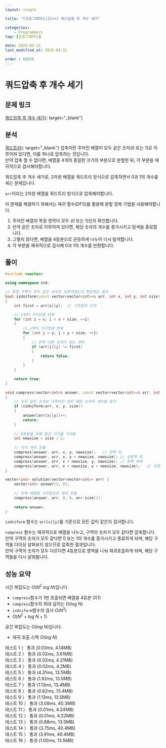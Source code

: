 ```yaml
---
layout: single

title: "[프로그래머스][C++] 쿼드압축 후 개수 세기"

categories:
    - Programmers
tag: [프로그래머스]

date: 2025-03-21
last_modified_at: 2025-03-21

order : 68936
---
```


# 쿼드압축 후 개수 세기

## 문제 링크

[쿼드압축 후 개수 세기](https://school.programmers.co.kr/learn/courses/30/lessons/68936){: target="_blank"}

## 분석

[쿼드트리](https://en.wikipedia.org/wiki/Quadtree){: target="_blank"} 압축이란 주어진 배열이 모두 같은 숫자(0 또는 1)로 이루어져 있다면, 이를 하나로 압축하는 것입니다.  
만약 압축 할 수 없다면, 배열을 4개의 동일한 크기의 부분으로 분할한 뒤, 각 부분을 재귀적으로 검사해야합니다.

쿼드압축 후 개수 세기로, 2차원 배열을 쿼드트리 방식으로 압축하면서 0과 1의 개수를 세는 문제입니다.

`arr`이라는 2차원 배열을 쿼드트리 방식으로 압축해야합니다.

이 문제를 해결하기 위해서는 재귀 함수(DFS)를 활용해 분할 정복 기법을 사용해야합니다.

1. 주어진 배열의 특정 영역이 모두 (0 또는 1)인지 확인합니다.
2. 만약 같은 숫자로 이루어져 있다면, 해당 숫자의 개수를 증가시키고 탐색을 종료합니다.
3. 그렇지 않다면, 배열을 4등분으로 균등하게 나누어 다시 탐색합니다.
4. 각 부분을 재귀적으로 검사해 0과 1의 개수를 반환합니다.

## 풀이

```cpp
#include <vector>

using namespace std;

// 특정 구역이 모두 같은 숫자로 이루어졌는지 확인하는 함수
bool isUniform(const vector<vector<int>>& arr, int x, int y, int size)
{
    int first = arr[x][y];  // 시작점의 숫자

    // x부터 크기만큼 반복
    for (int i = x; i < x + size; ++i)
    {
        // y부터 크기만큼 반복
        for (int j = y; j < y + size; ++j)
        {
            // 만약 다른 숫자가 있는 경우
            if (arr[i][j] != first)
            {
                return false;
            }
        }
    }
    
    return true;
}

void compress(vector<int>& answer, const vector<vector<int>>& arr, int x, int y, int size)
{
    // 모두 같은 숫자로 이루어진 경우 해당 숫자의 개수를 증가
    if (isUniform(arr, x, y, size))
    {
        answer[arr[x][y]]++;
        return;
    }
    
    // 4등분을 위해 중간 크기를 가져옴
    int newsize = size / 2;
    
    // 각각 재귀 호출
    compress(answer, arr, x, y, newsize);   // 왼쪽 위
    compress(answer, arr, x, y + newsize, newsize); // 오른쪽 위
    compress(answer, arr, x + newsize, y, newsize); // 왼쪽 아래
    compress(answer, arr, x + newsize, y + newsize, newsize);   // 오른쪽 아래
}

vector<int> solution(vector<vector<int>> arr) {
    vector<int> answer(2, 0);
    
    // 전체 배열을 시작점으로 재귀 호출
    compress(answer, arr, 0, 0, arr.size());
    
    return answer;
}
```

`isUniform` 함수는 `arr[x][y]`를 기준으로 모든 값이 같은지 검사합니다.

`compress` 함수는 재귀적으로 배열을 나누고, 구역의 숫자가 모두 같다면 압축합니다.  
만약 구역의 숫자가 모두 같다면 0 또는 1의 개수를 증가시키고 종료하게 되며, 해당 구역을 더이상 살펴보지 않으므로 압축한 결과입니다.  
만약 구역의 숫자가 모두 다르다면 4등분으로 영역을 나눠 재귀호출하게 되며, 해당 구역들을 다시 살펴봅니다.

## 성능 요약

시간 복잡도는 $O(N^2 \ log \ N)$입니다.

- `compress`함수가 1번 호출되면 배열을 4등분 $O(1)$
- `compress`함수의 최대 깊이는  $O(log \ N)$
- `isUniform`함수의 검사 $O(N^2)$
- $O(N^2 + log \ N + 1)$

공간 복잡도는 $O(log \ N)$입니다.

- 재귀 호출 스택 $O(log \ N)$

테스트 1 〉 통과 (0.03ms, 4.14MB)  
테스트 2 〉 통과 (0.02ms, 3.61MB)  
테스트 3 〉 통과 (0.02ms, 4.21MB)  
테스트 4 〉 통과 (0.02ms, 4.2MB)  
테스트 5 〉 통과 (4.31ms, 13.5MB)  
테스트 6 〉 통과 (1.92ms, 13.5MB)  
테스트 7 〉 통과 (1.13ms, 13.4MB)  
테스트 8 〉 통과 (0.82ms, 13.4MB)  
테스트 9 〉 통과 (1.13ms, 13.5MB)  
테스트 10 〉 통과 (3.08ms, 40.3MB)  
테스트 11 〉 통과 (0.01ms, 4.24MB)  
테스트 12 〉 통과 (0.01ms, 4.22MB)  
테스트 13 〉 통과 (0.88ms, 13.5MB)  
테스트 14 〉 통과 (3.75ms, 40.4MB)  
테스트 15 〉 통과 (3.91ms, 40.4MB)  
테스트 16 〉 통과 (1.00ms, 13.5MB)  